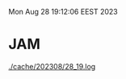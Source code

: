 Mon Aug 28 19:12:06 EEST 2023
# JAM
<a href='./cache/202308/28_19.log'>./cache/202308/28_19.log</a>
